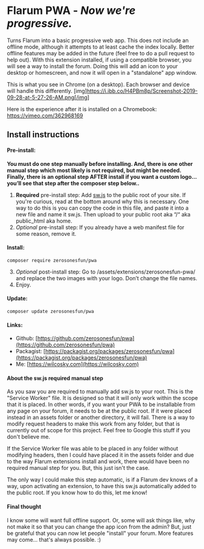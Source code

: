 # Flarum PWA - _Now we're progressive._

Turns Flarum into a basic progressive web app. This does not include an offline mode, although it attempts to at least cache the index locally. Better offline features may be added in the future (feel free to do a pull request to help out). With this extension installed, if using a compatible browser, you will see a way to install the forum. Doing this will add an icon to your desktop or homescreen, and now it will open in a "standalone" app window.

This is what you see in Chrome (on a desktop). Each browser and device will handle this differently.
[img]https://i.ibb.co/H4PBm8p/Screenshot-2019-09-28-at-5-27-26-AM.png[/img]

Here is the experience after it is installed on a Chromebook:
https://vimeo.com/362968169

## Install instructions

#### Pre-install:

**You must do one step manually before installing. And, there is one other manual step which most likely is not required, but might be needed. Finally, there is an optional step AFTER install if you want a custom logo... you’ll see that step after the composer step below..**

1. **Required** pre-install step: Add [sw.js](https://github.com/zerosonesfun/pwa/blob/master/assets/sw.js) to the public root of your site. If you're curious, read at the bottom around why this is necessary. One way to do this is you can copy the code in this file, and paste it into a new file and name it sw.js. Then upload to your public root aka “/“ aka public_html aka home. 
2. _Optional_ pre-install step: If you already have a web manifest file for some reason, remove it.

#### Install:

`composer require zerosonesfun/pwa`

3. _Optional_ post-install step: Go to /assets/extensions/zerosonesfun-pwa/ and replace the two images with your logo. Don’t change the file names. 
4. Enjoy.

#### Update:

`composer update zerosonesfun/pwa`

#### Links:
- Github: [https://github.com/zerosonesfun/pwa](https://github.com/zerosonesfun/pwa)
- Packagist: [https://packagist.org/packages/zerosonesfun/pwa](https://packagist.org/packages/zerosonesfun/pwa)
- Me: [https://wilcosky.com](https://wilcosky.com)

#### About the sw.js required manual step
As you saw you are required to manually add sw.js to your root. This is the "Service Worker" file. It is designed so that it will only work within the scope that it is placed. In other words, if you want your PWA to be installable from any page on your forum, it needs to be at the public root. If it were placed instead in an assets folder or another directory, it will fail. There is a way to modify request headers to make this work from any folder, but that is currently out of scope for this project. Feel free to Google this stuff if you don't believe me.

If the Service Worker file was able to be placed in any folder without modifying headers, then I could have placed it in the assets folder and due to the way Flarum extensions install and work, there would have been no required manual step for you. But, this just isn't the case. 

The only way I could make this step automatic, is if a Flarum dev knows of a way, upon activating an extension, to have this sw.js automatically added to the public root. If you know how to do this, let me know!

#### Final thought

I know some will want full offline support. Or, some will ask things like, why not make it so that you can change the app icon from the admin? But, just be grateful that you can now let people "install" your forum. More features may come... that's always possible. :)
